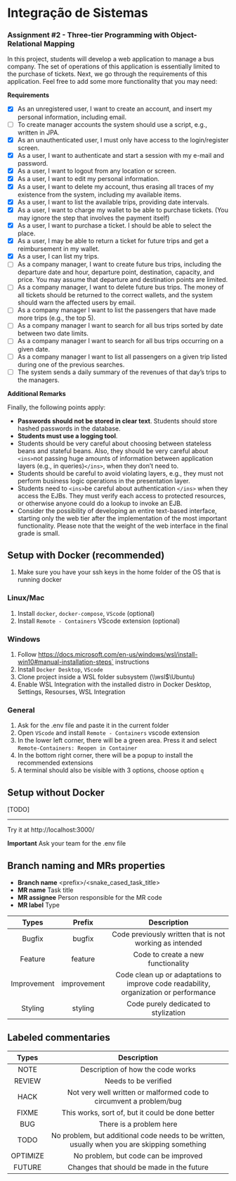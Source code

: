 # Integração de Sistemas

### Assignment #2 - Three-tier Programming with Object-Relational Mapping

In this project, students will develop a web application to manage a bus company. The set of operations of this application is essentially limited to the purchase of tickets. Next, we go through the requirements of this application. Feel free to add some more functionality that you may need:

**Requirements**

- [X] As an unregistered user, I want to create an account, and insert my personal information, including email.
- [ ] To create manager accounts the system should use a script, e.g., written in JPA.
- [X] As an unauthenticated user, I must only have access to the login/register screen.
- [X] As a user, I want to authenticate and start a session with my e-mail and password.
- [X] As a user, I want to logout from any location or screen.
- [X] As a user, I want to edit my personal information.
- [X] As a user, I want to delete my account, thus erasing all traces of my existence from the system, including my available items.
- [X] As a user, I want to list the available trips, providing date intervals.
- [X] As a user, I want to charge my wallet to be able to purchase tickets. (You may ignore the step that involves the payment itself)
- [X] As a user, I want to purchase a ticket. I should be able to select the place.
- [X] As a user, I may be able to return a ticket for future trips and get a reimbursement in my wallet.
- [X] As a user, I can list my trips.
- [ ] As a company manager, I want to create future bus trips, including the departure date and hour, departure point, destination, capacity, and price. You may assume that departure and destination points are limited.
- [ ] As a company manager, I want to delete future bus trips. The money of all tickets should be returned to the correct wallets, and the system should warn the affected users by email.
- [ ] As a company manager I want to list the passengers that have made more trips (e.g., the top 5).
- [ ] As a company manager I want to search for all bus trips sorted by date between two date limits.
- [ ] As a company manager I want to search for all bus trips occurring on a given date.
- [ ] As a company manager I want to list all passengers on a given trip listed during one of the previous searches.
- [ ] The system sends a daily summary of the revenues of that day’s trips to the managers.

**Additional Remarks**

Finally, the following points apply:

- **Passwords should not be stored in clear text**. Students should store hashed passwords in the database.
- **Students must use a logging tool**.
- Students should be very careful about choosing between stateless beans and stateful beans. Also, they should be very careful about `<ins>`not passing huge amounts of information between application layers (e.g., in queries)`</ins>`, when they don’t need to.
- Students should be careful to avoid violating layers, e.g., they must not perform business logic operations in the presentation layer.
- Students need to `<ins>`be careful about authentication `</ins>` when they access the EJBs. They must verify each access to protected resources, or otherwise anyone could do a lookup to invoke an EJB.
- Consider the possibility of developing an entire text-based interface, starting only the web tier after the implementation of the most important functionality. Please note that the weight of the web interface in the final grade is small.

## Setup with Docker (recommended)

1. Make sure you have your ssh keys in the home folder of the OS that is running docker

### Linux/Mac

1. Install `docker`, `docker-compose`, `VScode` (optional)
2. Install `Remote - Containers` VScode extension (optional)

### Windows

1. Follow https://docs.microsoft.com/en-us/windows/wsl/install-win10#manual-installation-steps` instructions
2. Install `Docker Desktop`, `VScode`
3. Clone project inside a WSL folder subsystem (\\\wsl$\Ubuntu)
4. Enable WSL Integration with the installed distro in Docker Desktop, Settings, Resourses, WSL Integration

### General

1. Ask for the .env file and paste it in the current folder
2. Open `VScode` and install `Remote - Containers` vscode extension
3. In the lower left corner, there will be a green area. Press it and select `Remote-Containers: Reopen in Container`
4. In the bottom right corner, there will be a popup to install the recommended extensions
5. A terminal should also be visible with 3 options, choose option `q`

## Setup without Docker

[TODO]

---

Try it at http://localhost:3000/

**Important**
Ask your team for the .env file

## Branch naming and MRs properties

- **Branch name** \<prefix\>/\<snake_cased_task_title\>
- **MR name** Task title
- **MR assignee** Person responsible for the MR code
- **MR label** Type

|    Types    |   Prefix   |                                      Description                                      |
| :---------: | :---------: | :-----------------------------------------------------------------------------------: |
|   Bugfix   |   bugfix   |                Code previously written that is not working as intended                |
|   Feature   |   feature   |                          Code to create a new functionality                          |
| Improvement | improvement | Code clean up or adaptations to improve code readability, organization or performance |
|   Styling   |   styling   |                         Code purely dedicated to stylization                         |

## Labeled commentaries

|  Types  |                                         Description                                         |
| :------: | :------------------------------------------------------------------------------------------: |
|   NOTE   |                              Description of how the code works                              |
|  REVIEW  |                                     Needs to be verified                                     |
|   HACK   |             Not very well written or malformed code to circumvent a problem/bug             |
|  FIXME  |                       This works, sort of, but it could be done better                       |
|   BUG   |                                   There is a problem here                                   |
|   TODO   | No problem, but additional code needs to be written, usually when you are skipping something |
| OPTIMIZE |                             No problem, but code can be improved                             |
|  FUTURE  |                          Changes that should be made in the future                          |

